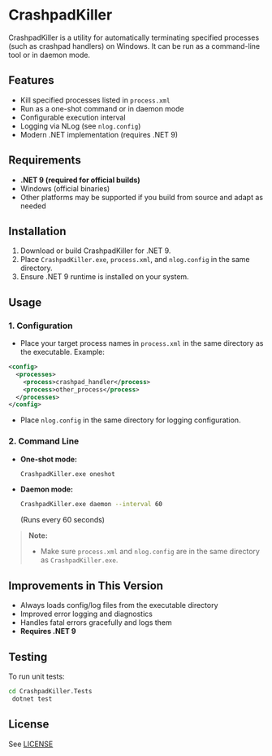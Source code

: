 ﻿# CrashpadKiller

CrashpadKiller is a utility for automatically terminating specified processes (such as crashpad handlers) on Windows. It can be run as a command-line tool or in daemon mode.

## Features
- Kill specified processes listed in `process.xml`
- Run as a one-shot command or in daemon mode
- Configurable execution interval
- Logging via NLog (see `nlog.config`)
- Modern .NET implementation (requires .NET 9)

## Requirements
- **.NET 9 (required for official builds)**
- Windows (official binaries)
- Other platforms may be supported if you build from source and adapt as needed

## Installation
1. Download or build CrashpadKiller for .NET 9.
2. Place `CrashpadKiller.exe`, `process.xml`, and `nlog.config` in the same directory.
3. Ensure .NET 9 runtime is installed on your system.

## Usage

### 1. Configuration
- Place your target process names in `process.xml` in the same directory as the executable. Example:

```xml
<config>
  <processes>
    <process>crashpad_handler</process>
    <process>other_process</process>
  </processes>
</config>
```

- Place `nlog.config` in the same directory for logging configuration.

### 2. Command Line

- **One-shot mode:**
  ```sh
  CrashpadKiller.exe oneshot
  ```
- **Daemon mode:**
  ```sh
  CrashpadKiller.exe daemon --interval 60
  ```
  (Runs every 60 seconds)

> **Note:**
> - Make sure `process.xml` and `nlog.config` are in the same directory as `CrashpadKiller.exe`.

## Improvements in This Version
- Always loads config/log files from the executable directory
- Improved error logging and diagnostics
- Handles fatal errors gracefully and logs them
- **Requires .NET 9**

## Testing
To run unit tests:

```sh
cd CrashpadKiller.Tests
 dotnet test
```

## License
See [LICENSE](LICENSE)
